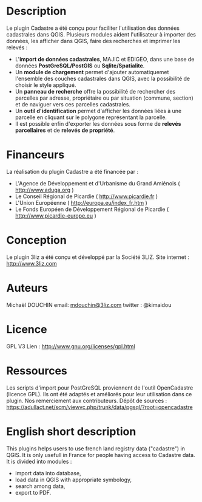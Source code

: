 Description
===========

Le plugin Cadastre a été conçu pour faciliter l'utilisation des données cadastrales dans QGIS. Plusieurs modules aident l'utilisateur à importer des données, les afficher dans QGIS, faire des recherches et imprimer les relevés :

* L'**import de données cadastrales**, MAJIC et EDIGEO, dans une base de données **PostGreSQL/PostGIS** ou **Sqlite/Spatialite**.
* Un **module de chargement** permet d'ajouter automatiquemet l'ensemble des couches cadastrales dans QGIS, avec la possibilité de choisir le style appliqué.
* Un **panneau de recherche** offre la possibilité de rechercher des parcelles par adresse, propriétaire ou par situation (commune, section) et de naviguer vers ces parcelles cadastrales.
* Un **outil d'identification** permet d'afficher les données liées à une parcelle en cliquant sur le polygone représentant la parcelle.
* Il est possible enfin d'exporter les données sous forme de **relevés parcellaires** et de **relevés de propriété**.


Financeurs
==========

La réalisation du plugin Cadastre a été financée par :

* L'Agence de Développement et  d'Urbanisme du Grand Amiénois ( http://www.aduga.org )
* Le Conseil Régional de Picardie ( http://www.picardie.fr )
* L'Union Européenne ( http://europa.eu/index_fr.htm )
* Le  Fonds Européen de Développement Régional de Picardie ( http://www.picardie-europe.eu )

Conception
==========

Le plugin 3liz a été conçu et développé par la Société 3LIZ.
Site internet : http://www.3liz.com

Auteurs
=======

Michaël DOUCHIN
email: mdouchin@3liz.com
twitter : @kimaidou

Licence
=======

GPL V3
Lien : http://www.gnu.org/licenses/gpl.html

Ressources
==========

Les scripts d'import pour PostGreSQL proviennent de l'outil OpenCadastre (licence GPL). Ils ont été adaptés et améliorés pour leur utilisation dans ce plugin. Nos remerciement aux contributeurs.
Dépôt de sources :  https://adullact.net/scm/viewvc.php/trunk/data/pgsql/?root=opencadastre

English short description
==========================
This plugins helps users to use french land registry data ("cadastre") in QGIS. It is only usefull in France for people having access to Cadastre data.
It is divided into modules :

* import data into database,
* load data in QGIS with appropriate symbology,
* search among data,
* export to PDF.
